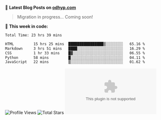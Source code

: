 📖 **Latest Blog Posts on [odhyp.com][website-url]**

> Migration in progress... Coming soon!

<!-- BLOG-POST-LIST:START -->

<!-- BLOG-POST-LIST:END -->

📆 **This week in code:**

<!--START_SECTION:waka-->

```bash
Total Time: 23 hrs 39 mins

HTML         15 hrs 25 mins  ████████████████▒░░░░░░░░   65.16 %
Markdown     3 hrs 51 mins   ████░░░░░░░░░░░░░░░░░░░░░   16.29 %
CSS          1 hr 33 mins    █▓░░░░░░░░░░░░░░░░░░░░░░░   06.55 %
Python       58 mins         █░░░░░░░░░░░░░░░░░░░░░░░░   04.11 %
JavaScript   22 mins         ▒░░░░░░░░░░░░░░░░░░░░░░░░   01.62 %
```

<!--END_SECTION:waka-->

![Profile Views][view-shield]
![Total Stars][stars-shield]
[![Comments][comments-shield]][comments-url]

<!-- LINKS & IMAGES -->
[website-url]: https://odhyp.com/blog
[view-shield]: https://komarev.com/ghpvc/?username=odhyp&color=00bba7&style=for-the-badge&abbreviated=true
[stars-shield]: https://img.shields.io/github/stars/odhyp?style=for-the-badge&label=total%20stars&color=00bba7
[comments-shield]: https://img.shields.io/github/discussions/odhyp/odhyp.com?style=for-the-badge&label=comments&color=00bba7
[comments-url]: https://github.com/odhyp/odhyp.com/discussions

